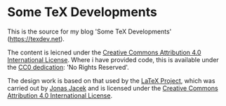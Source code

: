 # Some TeX Developments

This is the source for my blog 'Some TeX Developments' (https://texdev.net).

The content is leicned under the [Creative Commons Attribution 4.0 International
License](http://creativecommons.org/licenses/by/4.0/). Where i have provided code, this is available under the
[CC0 dedication](https://creativecommons.org/publicdomain/zero/1.0/): 'No Rights Reserved'.

The design work is based on that used by the [LaTeX Project](https://www.latex-project.org), which was carried out
by [Jonas Jacek](http://jonas.me/) and is licensed under the [Creative Commons Attribution 4.0 International
License](http://creativecommons.org/licenses/by/4.0/).
